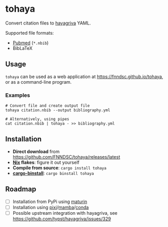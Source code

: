 # tohaya

Convert citation files to [hayagriva](https://github.com/typst/hayagriva) YAML.

Supported file formats:

- [Pubmed](https://pubmed.ncbi.nlm.nih.gov/help/#pubmed-format) (`*.nbib`)
- BibLaTeX

## Usage

`tohaya` can be used as a web application at https://fnndsc.github.io/tohaya,
or as a command-line program.

### Examples

```shell
# Convert file and create output file
tohaya citation.nbib --output bibliography.yml

# Alternatively, using pipes
cat citation.nbib | tohaya - >> bibliography.yml
```

## Installation

- **Direct download** from https://github.com/FNNDSC/tohaya/releases/latest
- **[Nix](https://nixos.org/) flakes**: figure it out yourself
- **Compile from source**: `cargo install tohaya`
- [**cargo-binstall**](https://github.com/cargo-bins/cargo-binstall): `cargo binstall tohaya`

## Roadmap

- [ ] Installation from PyPi using [maturin](https://github.com/PyO3/maturin)
- [ ] Installation using [pixi](https://pixi.sh/)/[mamba](https://mamba.readthedocs.io)/[conda](https://conda.io)
- [ ] Possible upstream integration with hayagriva, see https://github.com/typst/hayagriva/issues/329
